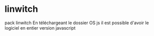 # linwitch
pack linwitch
En téléchargeant le dossier OS js il est possible d'avoir le logiciel en entier version javascript
